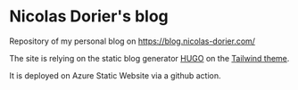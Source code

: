 # Nicolas Dorier's blog

Repository of my personal blog on https://blog.nicolas-dorier.com/

The site is relying on the static blog generator [HUGO](https://gohugo.io/) on the [Tailwind theme](https://github.com/tomowang/hugo-theme-tailwind).

It is deployed on Azure Static Website via a github action.